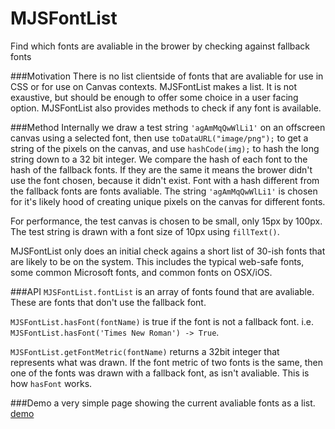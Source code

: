 # MJSFontList
Find which fonts are avaliable in the brower by checking against fallback fonts

###Motivation
There is no list clientside of fonts that are avaliable for use in CSS or for use on Canvas contexts. MJSFontList makes a list. It is not exaustive, but should be enough to offer some choice in a user facing option. MJSFontList also provides methods to check if any font is available.

###Method
Internally we draw a test string `'agAmMqQwWlLi1'` on an offscreen canvas using a selected font, then use `toDataURL("image/png");` to get a string of the pixels on the canvas, and use `hashCode(img);` to hash the long string down to a 32 bit integer.
We compare the hash of each font to the hash of the fallback fonts. If they are the same it means the brower didn't use the font chosen, because it didn't exist. Font with a hash different from the fallback fonts are fonts avaliable.
The string  `'agAmMqQwWlLi1'` is chosen for it's likely hood of creating unique pixels on the canvas for different fonts.

For performance, the test canvas is chosen to be small, only 15px by 100px.
The test string is drawn with a font size of 10px using `fillText()`.

MJSFontList only does an initial check agains a short list of 30-ish fonts that are likely to be on the system. This includes the typical web-safe fonts, some common Microsoft fonts, and common fonts on OSX/iOS.

###API
`MJSFontList.fontList` is an array of fonts found that are avaliable.
These are fonts that don't use the fallback font.
  
`MJSFontList.hasFont(fontName)` is true if the font is not a fallback font.
i.e.   `MJSFontList.hasFont('Times New Roman') -> True`.
  
`MJSFontList.getFontMetric(fontName)` returns a 32bit integer that represents what was drawn.
If the font metric of two fonts is the same, then one of the fonts was drawn with a fallback font, as isn't avaliable.
This is how `hasFont` works.
   
###Demo
a very simple page showing the current avaliable fonts as a list.
[demo](http://generalsarsby.github.io/MJSFontList/)
